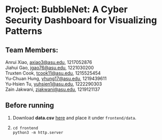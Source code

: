 # Project: BubbleNet: A Cyber Security Dashboard for Visualizing Patterns

## Team Members:

Anrui Xiao, axiao3@asu.edu, 1217052876<br>
Jiahui Gao, jgao76@asu.edu, 1221030200<br>
Truxten Cook, tcook11@asu.edu, 1215525454<br>
Yu-Chuan Hung, yhung17@asu.edu, 1219439611<br>
Yu-Hsien Tu, yuhsien1@asu.edu, 1222290303<br>
Zain Jakwani, zjakwani@asu.edu, 1219121137<br>

## Before running

1. Download **data.csv** [here](https://drive.google.com/drive/folders/1A7mhwt3q0j-wioahDO9U7WP9yxtWDAWn?usp=sharing) and place it under `frontend/data`.
2. ```
   cd frontend
   python3 -m http.server
   ```
